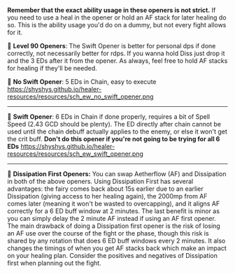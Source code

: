 **Remember that the exact ability usage in these openers is not strict.** If you need to use a heal in the opener or hold an AF stack for later healing do so. This is the ability usage you'd do on a dummy, but not every fight allows for it.

:large_blue_diamond: **Level 90 Openers**:
The Swift Opener is better for personal dps if done correctly, not necessarily better for rdps. If you wanna hold Diss just drop it and the 3 EDs after it from the opener. As always, feel free to hold AF stacks for healing if they'll be needed.

:small_blue_diamond: **No Swift Opener**: 5 EDs in Chain, easy to execute
https://shyshys.github.io/healer-resources/resources/sch_ew_no_swift_opener.png

------------------------------

:small_blue_diamond: **Swift Opener**: 6 EDs in Chain if done properly, requires a bit of Spell Speed (2.43 GCD should be plenty). The ED directly after chain cannot be used until the chain debuff actually applies to the enemy, or else it won't get the crit buff. **Don't do this opener if you're not going to be trying for all 6 EDs**
https://shyshys.github.io/healer-resources/resources/sch_ew_swift_opener.png

------------------------------

:small_blue_diamond: **Dissipation First Openers:** You can swap Aetherflow (AF) and Dissipation in both of the above openers. Using Dissipation First has several advantages: the fairy comes back about 15s earlier due to an earlier Dissipation (giving access to her healing again), the 2000mp from AF comes later (meaning it won't be wasted to overcapping), and it aligns AF correctly for a 6 ED buff window at 2 minutes. The last benefit is minor as you can simply delay the 2 minute AF instead if using an AF first opener. The main drawback of doing a Dissipation first opener is the risk of losing an AF use over the course of the fight or the phase, though this risk is shared by any rotation that does 6 ED buff windows every 2 minutes. It also changes the timings of when you get AF stacks back which make an impact on your healing plan. Consider the positives and negatives of Dissipation first when planning out the fight.
